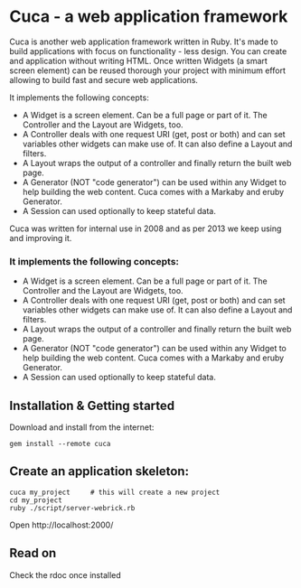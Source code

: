 # Cuca - a web application framework

Cuca is another web application framework written in Ruby. It's made to
build applications with focus on functionality - less design. You can
create and application without writing HTML. Once written Widgets
(a smart screen element) can be reused thorough your project with 
minimum effort allowing to build fast and secure web applications.

It implements the following concepts:
* A Widget is a screen element. Can be a full page or part of it.
   The Controller and the Layout are Widgets, too.
* A Controller deals with one request URI (get, post or both) and can set variables
   other widgets can make use of. It can also define a Layout and filters.
* A Layout wraps the output of a controller and finally return the
   built web page.
* A Generator (NOT "code generator") can be used within any Widget to help building the web content.
   Cuca comes with a Markaby and eruby Generator.
* A Session can used optionally to keep stateful data.

Cuca was written for internal use in 2008 and as per 2013 we keep using and improving it.

### It implements the following concepts:
* A Widget is a screen element. Can be a full page or part of it.
  The Controller and the Layout are Widgets, too.
* A Controller deals with one request URI (get, post or both) and can set variables
  other widgets can make use of. It can also define a Layout and filters.
* A Layout wraps the output of a controller and finally return the
  built web page.
* A Generator (NOT "code generator") can be used within any Widget to help building the web content.
 Cuca comes with a Markaby and eruby Generator.
* A Session can used optionally to keep stateful data.

## Installation & Getting started

 Download and install from the internet:

    gem install --remote cuca

## Create an application skeleton:

    cuca my_project		# this will create a new project
    cd my_project
    ruby ./script/server-webrick.rb

  Open http://localhost:2000/


## Read on

  Check the rdoc once installed

